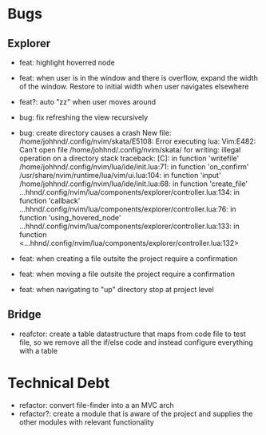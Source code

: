 # Bugs

## Explorer

- feat: highlight hoverred node
- feat: when user is in the window and there is overflow, expand the width of the window. Restore to initial width when user navigates elsewhere
- feat?: auto "zz" when user moves around
- bug: fix refreshing the view recursively
- bug: create directory causes a crash
    <trace>
    New file: /home/johhnd/.config/nvim/skata/E5108: Error executing lua: Vim:E482: Can't open file /home/johhnd/.config/nvim/skata/ for writing: illegal operation on a directory
    stack traceback:
            [C]: in function 'writefile'
            /home/johhnd/.config/nvim/lua/ide/init.lua:71: in function 'on_confirm'
            /usr/share/nvim/runtime/lua/vim/ui.lua:104: in function 'input'
            /home/johhnd/.config/nvim/lua/ide/init.lua:68: in function 'create_file'
            ...hhnd/.config/nvim/lua/components/explorer/controller.lua:134: in function 'callback'
            ...hhnd/.config/nvim/lua/components/explorer/controller.lua:76: in function 'using_hovered_node'
            ...hhnd/.config/nvim/lua/components/explorer/controller.lua:133: in function <...hhnd/.config/nvim/lua/components/explorer/controller.lua:132>
    </trace>

- feat: when creating a file outsite the project require a confirmation
- feat: when moving a file outsite the project require a confirmation
- feat: when navigating to "up" directory stop at project level

## Bridge

- reafctor: create a table datastructure that maps from code file to test file, so we remove all the if/else code and instead configure everything with a table

# Technical Debt

- refactor: convert file-finder into a an MVC arch
- refactor?: create a module that is aware of the project and supplies the other modules with relevant functionality


